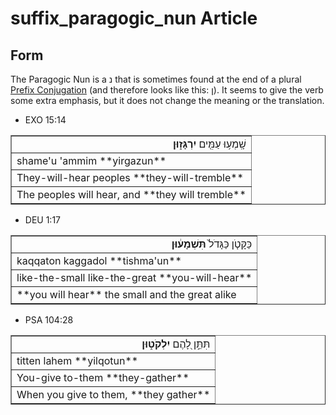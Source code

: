 # suffix_paragogic_nun Article

## Form
The Paragogic Nun is a נ that is sometimes found at the end of a plural [Prefix Conjugation](https://git.door43.org/Door43/en-uhg/src/master/content/verb_imperfect/02.md) (and therefore looks like this: ן). It seems to give the verb some extra emphasis, but it does not change the meaning or the translation.

* EXO 15:14
<table border="1" class="docutils">
<colgroup>
<col width="100%" />
</colgroup>
<tbody valign="top">
<tr class="row-odd" align="right"><td>שָֽׁמְע֥וּ עַמִּ֖ים <b>יִרְגָּז֑וּן</b></td>
</tr>
<tr class="row-even"><td>shame'u 'ammim **yirgazun**</td>
</tr>
<tr class="row-odd"><td>They-will-hear peoples **they-will-tremble**</td>
</tr>
<tr class="row-even"><td>The peoples will hear, and **they will tremble**</td>
</tr>
</tbody>
</table>

* DEU 1:17
<table border="1" class="docutils">
<colgroup>
<col width="100%" />
</colgroup>
<tbody valign="top">
<tr class="row-odd" align="right"><td>כַּקָּטֹ֤ן כַּגָּדֹל֙ <b>תִּשְׁמָע֔וּן</b></td>
</tr>
<tr class="row-even"><td>kaqqaton kaggadol **tishma'un**</td>
</tr>
<tr class="row-odd"><td>like-the-small like-the-great **you-will-hear**</td>
</tr>
<tr class="row-even"><td>**you will hear** the small and the great alike</td>
</tr>
</tbody>
</table>

* PSA 104:28
<table border="1" class="docutils">
<colgroup>
<col width="100%" />
</colgroup>
<tbody valign="top">
<tr class="row-odd" align="right"><td>תִּתֵּ֣ן לָ֭הֶם <b>יִלְקֹט֑וּן</b></td>
</tr>
<tr class="row-even"><td>titten lahem **yilqotun**</td>
</tr>
<tr class="row-odd"><td>You-give to-them **they-gather**</td>
</tr>
<tr class="row-even"><td>When you give to them, **they gather**</td>
</tr>
</tbody>
</table>